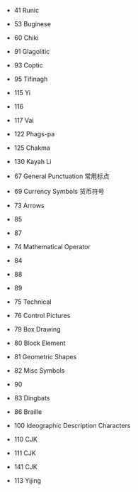 - 41 Runic
- 53 Buginese
- 60 Chiki
- 91 Glagolitic
- 93 Coptic
- 95 Tifinagh
- 115 Yi 
- 116
- 117 Vai
- 122 Phags-pa
- 125 Chakma
- 130 Kayah Li

- 67 General Punctuation 常用标点
- 69 Currency Symbols 货币符号
- 73 Arrows
- 85
- 87

- 74 Mathematical Operator
- 84
- 88
- 89

- 75 Technical
- 76 Control Pictures
- 79 Box Drawing
- 80 Block Element
- 81 Geometric Shapes
- 82 Misc Symbols
- 90
- 83 Dingbats

- 86 Braille
- 100 Ideographic Description Characters
- 110 CJK
- 111 CJK
- 141 CJK
- 113 Yijing